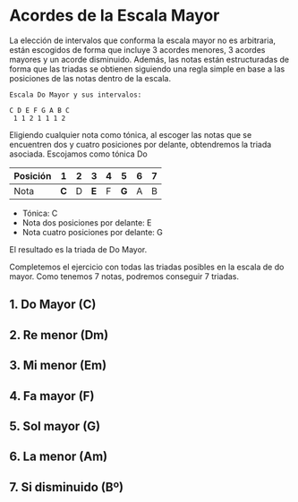 <h1> Acordes de la Escala Mayor </h1>

La elección de intervalos que conforma la escala mayor no es arbitraria,
están escogidos de forma que incluye 3 acordes menores, 3 acordes mayores
y un acorde disminuido. Además, las notas están estructuradas de forma que las
triadas se obtienen siguiendo una regla simple en base a las posiciones de las notas dentro de la escala.

    Escala Do Mayor y sus intervalos:

    C D E F G A B C
     1 1 2 1 1 1 2

Eligiendo cualquier nota como tónica, al escoger las notas que se encuentren
dos y cuatro posiciones por delante, obtendremos la triada asociada. Escojamos como tónica Do

| Posición | 1 | 2 | 3 | 4 | 5 | 6 | 7 |
|-|-|-|-|-|-|-|-|
| Nota |**C** | D | **E** | F | **G** | A | B |

- Tónica: C
- Nota dos posiciones por delante: E
- Nota cuatro posiciones por delante: G

El resultado es la triada de Do Mayor.

Completemos el ejercicio con todas
las triadas posibles en la escala de do mayor. Como tenemos 7 notas, podremos
conseguir 7 triadas.

<h2> 1. Do Mayor (C) </h2>

<div id ="piano_C" class="piano_container"></div>

<h2> 2. Re menor (Dm) </h2>

<div id ="piano_D" class="piano_container"></div>

<h2> 3. Mi menor (Em) </h2>

<div id ="piano_E" class="piano_container"></div>

<h2> 4. Fa mayor (F) </h2>

<div id ="piano_F" class="piano_container"></div>

<h2> 5. Sol mayor (G)</h2>

<div id ="piano_G" class="piano_container"></div>

<h2> 6. La menor (Am) </h2>

<div id ="piano_A" class="piano_container"></div>

<h2> 7. Si disminuido (Bº) </h2>

<div id ="piano_B" class="piano_container"></div>

<link rel="stylesheet" href="PianoGenerator/style.css">
<script>
piano({
    tag: "piano_C",
    octaves: 2,
    names: "all",
    tonic: "C",
    pressed: ["C", "E", "G"],
    controls: ["sync", "spring"]
});
piano({
    tag: "piano_D",
    octaves: 2,
    number: "pressed",
    names: "all",
    tonic: "D",
    pressed: ["D", "F", "A"],
    controls: ["sync", "spring"]
});
piano({
    tag: "piano_E",
    octaves: 2,
    number: "pressed",
    names: "all",
    tonic: "E",
    pressed: ["E", "G", "B"],
    controls: ["sync", "spring"]
});
piano({
    tag: "piano_F",
    octaves: 2,
    number: "pressed",
    names: "all",
    tonic: "F",
    pressed: ["F", "A", "C"],
    controls: ["sync", "spring"]
});
piano({
    tag: "piano_G",
    octaves: 2,
    number: "pressed",
    names: "all",
    tonic: "G",
    pressed: ["G", "B", "D"],
    controls: ["sync", "spring"]
});
piano({
    tag: "piano_A",
    octaves: 2,
    number: "pressed",
    names: "all",
    tonic: "A",
    pressed: ["A", "C", "E"],
    controls: ["sync", "spring"]
});
piano({
    tag: "piano_B",
    octaves: 2,
    number: "pressed",
    names: "all",
    tonic: "B",
    pressed: ["B", "D", "F"],
    controls: ["sync", "spring"]
});
</script>